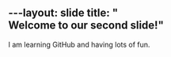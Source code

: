 ​---
​layout​: ​slide​
​title​: ​"​Welcome to our second slide!​"​
---
I am learning GitHub and having lots of fun.

